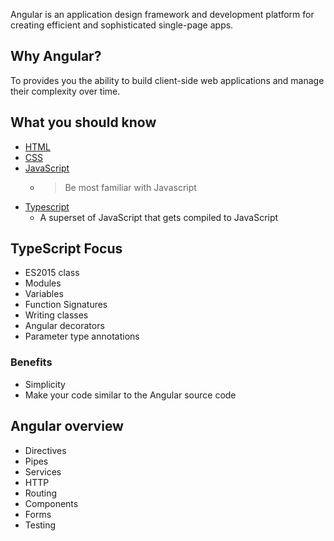 Angular is an application design framework and development platform for creating efficient and sophisticated single-page apps.

## Why Angular?
To provides you the ability to build client-side web applications and manage their complexity over time.

## What you should know
- [HTML](https://www.linkedin.com/learning/html-essential-training-4/)
- [CSS](https://www.linkedin.com/learning/css-essential-training-3)
- [JavaScript](https://www.linkedin.com/learning/javascript-essential-training)
  - > Be most familiar with Javascript
- [Typescript](https://www.linkedin.com/learning/typescript-essential-training-14687057/learning-typescript?autoplay=true&u=74416004)
  - A superset of JavaScript that gets compiled to JavaScript

## TypeScript Focus

- ES2015 class
- Modules
- Variables
- Function Signatures
- Writing classes
- Angular decorators
- Parameter type annotations

### Benefits
- Simplicity
- Make your code similar to the Angular source code 

## Angular overview
- Directives
- Pipes
- Services
- HTTP
- Routing
- Components
- Forms
- Testing